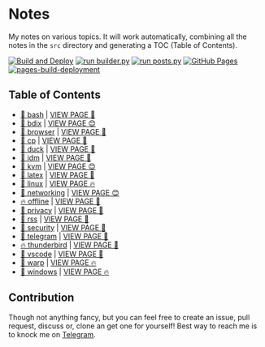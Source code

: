 # Notes

My notes on various topics. It will work automatically, combining all the notes in the `src` directory and generating a TOC (Table of Contents).

[![Build and Deploy](https://github.com/SharafatKarim/notes/actions/workflows/action.yml/badge.svg)](https://github.com/SharafatKarim/notes/actions/workflows/action.yml)
[![run builder.py](https://github.com/SharafatKarim/notes/actions/workflows/action.yml/badge.svg)](https://github.com/SharafatKarim/notes/actions/workflows/action.yml)
[![run posts.py](https://github.com/SharafatKarim/notes/actions/workflows/posts.yml/badge.svg)](https://github.com/SharafatKarim/notes/actions/workflows/posts.yml)
[![GitHub Pages](https://github.com/SharafatKarim/notes/actions/workflows/gh-pages.yml/badge.svg)](https://github.com/SharafatKarim/notes/actions/workflows/gh-pages.yml)
[![pages-build-deployment](https://github.com/SharafatKarim/notes/actions/workflows/pages/pages-build-deployment/badge.svg)](https://github.com/SharafatKarim/notes/actions/workflows/pages/pages-build-deployment)


## Table of Contents

- [🍕 bash](src/bash.md) | <a href='https://sharafat.is-a.dev/notes/bash' target='_blank'>VIEW PAGE 👾</a>
- [🎉 bdix](src/bdix.md) | <a href='https://sharafat.is-a.dev/notes/bdix' target='_blank'>VIEW PAGE 😊</a>
- [👾 browser](src/browser.md) | <a href='https://sharafat.is-a.dev/notes/browser' target='_blank'>VIEW PAGE 🌟</a>
- [🎉 cp](src/cp.md) | <a href='https://sharafat.is-a.dev/notes/cp' target='_blank'>VIEW PAGE 🍕</a>
- [🚀 duck](src/duck.md) | <a href='https://sharafat.is-a.dev/notes/duck' target='_blank'>VIEW PAGE 🎸</a>
- [👾 idm](src/idm.md) | <a href='https://sharafat.is-a.dev/notes/idm' target='_blank'>VIEW PAGE 👾</a>
- [🍕 kvm](src/kvm.md) | <a href='https://sharafat.is-a.dev/notes/kvm' target='_blank'>VIEW PAGE 😊</a>
- [🎉 latex](src/latex.md) | <a href='https://sharafat.is-a.dev/notes/latex' target='_blank'>VIEW PAGE 🎸</a>
- [🌟 linux](src/linux.md) | <a href='https://sharafat.is-a.dev/notes/linux' target='_blank'>VIEW PAGE 🔥</a>
- [🚀 networking](src/networking.md) | <a href='https://sharafat.is-a.dev/notes/networking' target='_blank'>VIEW PAGE 😊</a>
- [🔥 offline](src/offline.md) | <a href='https://sharafat.is-a.dev/notes/offline' target='_blank'>VIEW PAGE 🚀</a>
- [👾 privacy](src/privacy.md) | <a href='https://sharafat.is-a.dev/notes/privacy' target='_blank'>VIEW PAGE 🚀</a>
- [🚀 rss](src/rss.md) | <a href='https://sharafat.is-a.dev/notes/rss' target='_blank'>VIEW PAGE 🤖</a>
- [🌈 security](src/security.md) | <a href='https://sharafat.is-a.dev/notes/security' target='_blank'>VIEW PAGE 👾</a>
- [🎉 telegram](src/telegram.md) | <a href='https://sharafat.is-a.dev/notes/telegram' target='_blank'>VIEW PAGE 🌈</a>
- [🔥 thunderbird](src/thunderbird.md) | <a href='https://sharafat.is-a.dev/notes/thunderbird' target='_blank'>VIEW PAGE 🎸</a>
- [🌟 vscode](src/vscode.md) | <a href='https://sharafat.is-a.dev/notes/vscode' target='_blank'>VIEW PAGE 👾</a>
- [🚀 warp](src/warp.md) | <a href='https://sharafat.is-a.dev/notes/warp' target='_blank'>VIEW PAGE 🔥</a>
- [👾 windows](src/windows.md) | <a href='https://sharafat.is-a.dev/notes/windows' target='_blank'>VIEW PAGE 🔥</a>

## Contribution

Though not anything fancy, but you can feel free to create an issue, pull request, discuss or, clone an get one for yourself!
Best way to reach me is to knock me on [Telegram](https://t.me/SharafatKarim).

